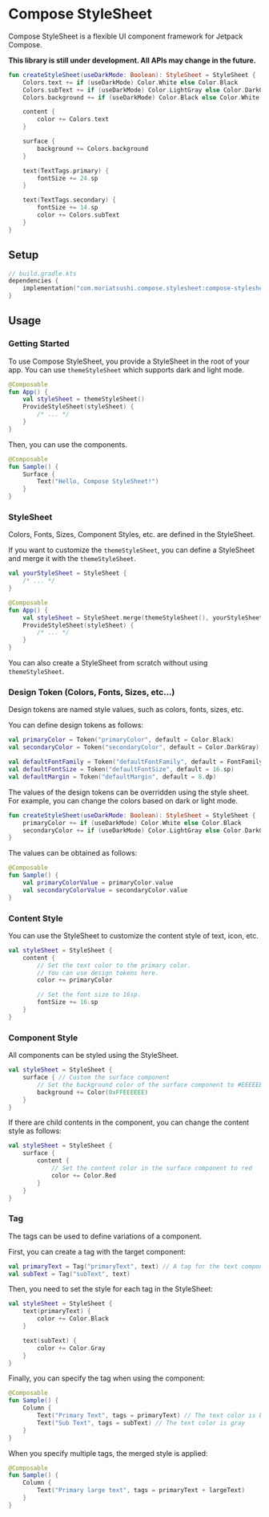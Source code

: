 # Compose StyleSheet

Compose StyleSheet is a flexible UI component framework for Jetpack Compose.

**This library is still under development. All APIs may change in the future.**

```kotlin
fun createStyleSheet(useDarkMode: Boolean): StyleSheet = StyleSheet {
    Colors.text += if (useDarkMode) Color.White else Color.Black
    Colors.subText += if (useDarkMode) Color.LightGray else Color.DarkGray
    Colors.background += if (useDarkMode) Color.Black else Color.White

    content {
        color += Colors.text
    }

    surface {
        background += Colors.background
    }

    text(TextTags.primary) {
        fontSize += 24.sp
    }

    text(TextTags.secondary) {
        fontSize += 14.sp
        color += Colors.subText
    }
}
```

## Setup

```kotlin
// build.gradle.kts
dependencies {
    implementation("com.moriatsushi.compose.stylesheet:compose-stylesheet:0.0.2")
}
```

## Usage

### Getting Started

To use Compose StyleSheet, you provide a StyleSheet in the root of your app.
You can use `themeStyleSheet` which supports dark and light mode.

```kotlin
@Composable
fun App() {
    val styleSheet = themeStyleSheet()
    ProvideStyleSheet(styleSheet) {
        /* ... */
    }
}
```

Then, you can use the components.

```kotlin
@Composable
fun Sample() {
    Surface {
        Text("Hello, Compose StyleSheet!")
    }
}
```

### StyleSheet

Colors, Fonts, Sizes, Component Styles, etc. are defined in the StyleSheet.

If you want to customize the `themeStyleSheet`, you can define a StyleSheet and merge it with the
`themeStyleSheet`.

```kotlin
val yourStyleSheet = StyleSheet {
    /* ... */
}

@Composable
fun App() {
    val styleSheet = StyleSheet.merge(themeStyleSheet(), yourStyleSheet)
    ProvideStyleSheet(styleSheet) {
        /* ... */
    }
}
```

You can also create a StyleSheet from scratch without using `themeStyleSheet`.

### Design Token (Colors, Fonts, Sizes, etc...)

Design tokens are named style values, such as colors, fonts, sizes, etc.

You can define design tokens as follows:

```kotlin
val primaryColor = Token("primaryColor", default = Color.Black)
val secondaryColor = Token("secondaryColor", default = Color.DarkGray)

val defaultFontFamily = Token("defaultFontFamily", default = FontFamily.SansSerif)
val defaultFontSize = Token("defaultFontSize", default = 16.sp)
val defaultMargin = Token("defaultMargin", default = 8.dp)
```

The values of the design tokens can be overridden using the style sheet.
For example, you can change the colors based on dark or light mode.

```kotlin
fun createStyleSheet(useDarkMode: Boolean): StyleSheet = StyleSheet {
    primaryColor += if (useDarkMode) Color.White else Color.Black
    secondaryColor += if (useDarkMode) Color.LightGray else Color.DarkGray
}
```

The values can be obtained as follows:

```kotlin
@Composable
fun Sample() {
    val primaryColorValue = primaryColor.value
    val secondaryColorValue = secondaryColor.value
}
```

### Content Style

You can use the StyleSheet to customize the content style of text, icon, etc.

```kotlin
val styleSheet = StyleSheet {
    content {
        // Set the text color to the primary color.
        // You can use design tokens here.
        color += primaryColor

        // Set the font size to 16sp.
        fontSize += 16.sp
    }
}
```

### Component Style

All components can be styled using the StyleSheet.

```kotlin
val styleSheet = StyleSheet {
    surface { // Custom the surface component
        // Set the background color of the surface component to #EEEEEE
        background += Color(0xFFEEEEEE)
    }
}
```

If there are child contents in the component, you can change the content style as follows:

```kotlin
val styleSheet = StyleSheet {
    surface {
        content {
            // Set the content color in the surface component to red
            color += Color.Red
        }
    }
}
```

### Tag

The tags can be used to define variations of a component.

First, you can create a tag with the target component:

```kotlin
val primaryText = Tag("primaryText", text) // A tag for the text component
val subText = Tag("subText", text)
```

Then, you need to set the style for each tag in the StyleSheet:

```kotlin
val styleSheet = StyleSheet {
    text(primaryText) {
        color += Color.Black
    }

    text(subText) {
        color += Color.Gray
    }
}
```

Finally, you can specify the tag when using the component:

```kotlin
@Composable
fun Sample() {
    Column {
        Text("Primary Text", tags = primaryText) // The text color is black
        Text("Sub Text", tags = subText) // The text color is gray
    }
}
```

When you specify multiple tags, the merged style is applied:

```kotlin
@Composable
fun Sample() {
    Column {
        Text("Primary large text", tags = primaryText + largeText)
    }
}
```

